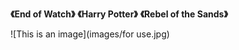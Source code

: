 **《End of Watch》**
**《Harry Potter》**
**《Rebel of the Sands》**


![This is an image](images/for use.jpg)

